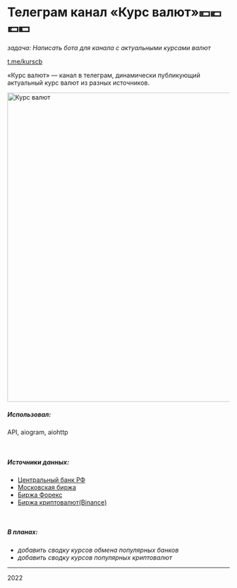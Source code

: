 # Телеграм канал «Курс валют»💴💶💷💵

_задача: Написать бота для канала с актуальными курсами валют_


[t.me/kurscb][kurscb_url]

«Курс валют» — канал в телеграм, динамически публикующий актуальный курс валют из разных источников. 

[<img align="center" alt="Курс валют" width="700px" src="https://raw.githubusercontent.com/Volodichev/volodichev.github.io/master/projects/kurscb/chat.png" />][kurscb_url]

##### Использовал:

API, aiogram, aiohttp

<br>

##### Источники данных:

- [Центральный банк РФ][cb_url]
- [Московская биржа][moex_url]
- [Биржа Форекс][forex_url]
- [Биржа криптовалют(Binance)][binance_url]



<br>


##### В планах:
- _добавить сводку курсов обмена популярных банков_
- _добавить сводку курсов популярных криптовалют_



---
2022

[kurscb_url]: https://t.me/kurscb
[cb_url]: https://cbr.ru
[moex_url]: https://moex.ru
[forex_url]: https://fxmarketapi.com
[binance_url]: https://binance.com
